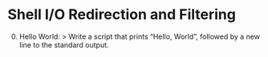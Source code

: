 # Shell I/O Redirection and Filtering
0. Hello World: > Write a script that prints “Hello, World”, followed by a new line to the standard output.
